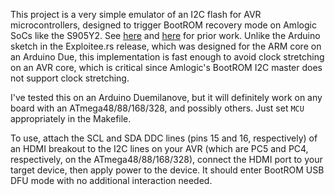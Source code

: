 This project is a very simple emulator of an I2C flash for AVR microcontrollers,
designed to trigger BootROM recovery mode on Amlogic SoCs like the S905Y2.
See [here][1] and [here][2] for prior work. Unlike the Arduino sketch in the
Exploitee.rs release, which was designed for the ARM core on an Arduino Due,
this implementation is fast enough to avoid clock stretching on an AVR core,
which is critical since Amlogic's BootROM I2C master does not support clock
stretching.

I've tested this on an Arduino Duemilanove, but it will definitely work on any
board with an ATmega48/88/168/328, and possibly others. Just set `MCU`
appropriately in the Makefile.

To use, attach the SCL and SDA DDC lines (pins 15 and 16, respectively) of an
HDMI breakout to the I2C lines on your AVR (which are PC5 and PC4, respectively,
on the ATmega48/88/168/328), connect the HDMI port to your target device, then
apply power to the device. It should enter BootROM USB DFU mode with no
additional interaction needed.

[1]: https://www.exploitee.rs/index.php/FireFU_Exploit
[2]: https://github.com/superna9999/linux/wiki/Amlogic-HDMI-Boot-Dongle
